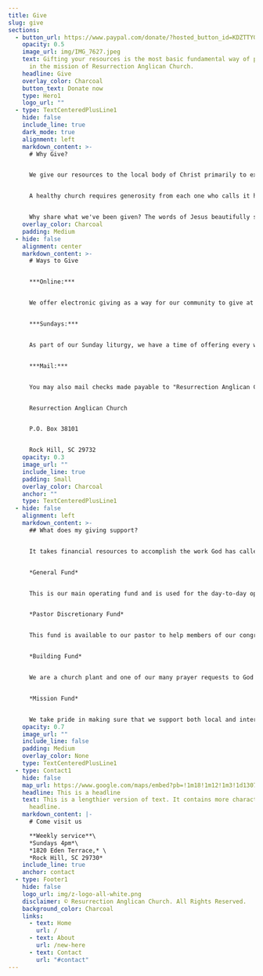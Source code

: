 ```yaml
---
title: Give
slug: give
sections:
  - button_url: https://www.paypal.com/donate/?hosted_button_id=KDZTTYG3UZPE6
    opacity: 0.5
    image_url: img/IMG_7627.jpeg
    text: Gifting your resources is the most basic fundamental way of participating
      in the mission of Resurrection Anglican Church.
    headline: Give
    overlay_color: Charcoal
    button_text: Donate now
    type: Hero1
    logo_url: ""
  - type: TextCenteredPlusLine1
    hide: false
    include_line: true
    dark_mode: true
    alignment: left
    markdown_content: >-
      # Why Give?


      We give our resources to the local body of Christ primarily to express gratitude and trust in our generous God who has freely given us all things, first and foremost his grace. In the words of Paul, “For you know the grace of our Lord Jesus Christ, that though he was rich, yet for your sake he became poor, so that you by his poverty might become rich" (2 Corinthians 8:9).


      A healthy church requires generosity from each one who calls it home in order to operate and fulfill it's mission.


      Why share what we've been given? The words of Jesus beautifully summarize: "Freely you have received; freely give" (Matthew 10:8).
    overlay_color: Charcoal
    padding: Medium
  - hide: false
    alignment: center
    markdown_content: >-
      # Ways to Give


      ***Online:***


      We offer electronic giving as a way for our community to give at anytime and to automate the important. You may make a one-time gift, or you can easily set up your recurring tithe if you wish.


      ***Sundays:***


      As part of our Sunday liturgy, we have a time of offering every week where we express our gratitude by giving our lives and our resources to God. We give financially, but this part of our service is a deeper call to offer our entire lives to God with thanksgiving.


      ***Mail:*** 


      You may also mail checks made payable to "Resurrection Anglican Church" to:


      Resurrection Anglican Church


      P.O. Box 38101


      Rock Hill, SC 29732
    opacity: 0.3
    image_url: ""
    include_line: true
    padding: Small
    overlay_color: Charcoal
    anchor: ""
    type: TextCenteredPlusLine1
  - hide: false
    alignment: left
    markdown_content: >-
      ## What does my giving support?


      It takes financial resources to accomplish the work God has called us to do for our community, our city, and the world. Your faithful giving helps support the spiritual formation of our community and the spread of the gospel. It supports mission initiatives in our city and around the world. It allows us to maintain a space for friends, family, and neighbors to gather, as well as worship together.


      *General Fund*


      This is our main operating fund and is used for the day-to-day operations of our church. These funds may also be allocated by our Vestry to the other funds listed below as needed and when possible.


      *Pastor Discretionary Fund*


      This fund is available to our pastor to help members of our congregation or residents of our neighborhood who may be in crisis and need some moderate financial assistance. The use of the funds are at the discretion of Bill Scott, our Rector, as he and the leadership identify individuals who are in significant need.


      *Building Fund*


      We are a church plant and one of our many prayer requests to God is that our growth would lead to a future permanent home for Resurrection Anglican Church. The balance of this fund would allow us to one day in our future acquire a space that can be used for God's glory here in Rock Hill as we continue to share his love with this wonderful city.


      *Mission Fund*


      We take pride in making sure that we support both local and international missions initiatives. Giving to this fund ensures that we continue to support outreach initiatives within our city of Rock Hill as well as assisting other missions partners globally.
    opacity: 0.7
    image_url: ""
    include_line: false
    padding: Medium
    overlay_color: None
    type: TextCenteredPlusLine1
  - type: Contact1
    hide: false
    map_url: https://www.google.com/maps/embed?pb=!1m18!1m12!1m3!1d13079.972502539167!2d-80.99647495338147!3d34.95678098181917!2m3!1f0!2f0!3f0!3m2!1i1024!2i768!4f13.1!3m3!1m2!1s0x0%3A0xd0c91ab7c5b8691d!2sResurrection%20Anglican%20Church!5e0!3m2!1sen!2sus!4v1666213161340!5m2!1sen!2sus
    headline: This is a headline
    text: This is a lengthier version of text. It contains more characters than the
      headline.
    markdown_content: |-
      # C﻿ome visit us

      **W﻿eekly service**\
      *S﻿undays 4pm*\
      *1820 Eden Terrace,* \
      *Rock Hill, SC 29730*
    include_line: true
    anchor: contact
  - type: Footer1
    hide: false
    logo_url: img/z-logo-all-white.png
    disclaimer: © Resurrection Anglican Church. All Rights Reserved.
    background_color: Charcoal
    links:
      - text: Home
        url: /
      - text: About
        url: /new-here
      - text: Contact
        url: "#contact"
---
```

